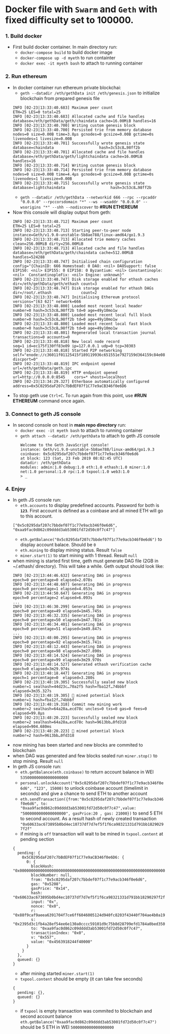 # Docker file with `Swarm` and `Geth` with fixed difficulty set to 100000.

### 1. Build docker
- First build docker container. In main directory run:
  - `docker-compose build` to build docker image
  - `docker-compose up -d myeth` to run containter
  - `docker exec -it myeth bash` to attach to running container
  
### 2. Run ethereum
- In docker container run ethereum private blockchai:
  - `geth --datadir /eth/gethData init /eth/genesis.json`  to initialize blockchain from prepared genesis file
  ```log
  INFO [02-23|13:33:40.683] Maximum peer count                       ETH=25 LES=0 total=25
  INFO [02-23|13:33:40.683] Allocated cache and file handles         database=/eth/gethData/geth/chaindata cache=16.00MiB handles=16
  INFO [02-23|13:33:40.700] Writing custom genesis block
  INFO [02-23|13:33:40.700] Persisted trie from memory database      nodes=0 size=0.00B time=3.8µs gcnodes=0 gcsize=0.00B gctime=0s livenodes=1 livesize=0.00B
  INFO [02-23|13:33:40.701] Successfully wrote genesis state         database=chaindata                    hash=3c53c8…98ff2b
  INFO [02-23|13:33:40.701] Allocated cache and file handles         database=/eth/gethData/geth/lightchaindata cache=16.00MiB handles=16
  INFO [02-23|13:33:40.714] Writing custom genesis block
  INFO [02-23|13:33:40.714] Persisted trie from memory database      nodes=0 size=0.00B time=4.4µs gcnodes=0 gcsize=0.00B gctime=0s livenodes=1 livesize=0.00B
  INFO [02-23|13:33:40.715] Successfully wrote genesis state         database=lightchaindata                    hash=3c53c8…98ff2b
  ```
  - `geth --datadir /eth/gethData --networkid 666 --rpc --rpcaddr "0.0.0.0" --rpccorsdomain "*" --ws --wsaddr "0.0.0.0" --wsorigins "*" --shh --nodiscover` to **#RUN ETHEREUM**
- Now this console will display output from geth:
  ```log
  INFO [02-23|13:33:48.712] Maximum peer count                       ETH=25 LES=0 total=25
  INFO [02-23|13:33:48.713] Starting peer-to-peer node               instance=Geth/v1.9.0-unstable-5b8ae788/linux-amd64/go1.9.3
  INFO [02-23|13:33:48.713] Allocated trie memory caches             clean=256.00MiB dirty=256.00MiB
  INFO [02-23|13:33:48.713] Allocated cache and file handles         database=/eth/gethData/geth/chaindata cache=512.00MiB handles=524288
  INFO [02-23|13:33:48.747] Initialised chain configuration          config="{ChainID: 666 Homestead: 0 DAO: <nil> DAOSupport: false EIP150: <nil> EIP155: 0 EIP158: 0 Byzantium: <nil> Constantinople: <nil>  ConstantinopleFix: <nil> Engine: unknown}"
  INFO [02-23|13:33:48.747] Disk storage enabled for ethash caches   dir=/eth/gethData/geth/ethash count=3
  INFO [02-23|13:33:48.747] Disk storage enabled for ethash DAGs     dir=/root/.ethash             count=2
  INFO [02-23|13:33:48.747] Initialising Ethereum protocol           versions="[63 62]" network=666
  INFO [02-23|13:33:48.800] Loaded most recent local header          number=0 hash=3c53c8…98ff2b td=0 age=49y10mo1w
  INFO [02-23|13:33:48.800] Loaded most recent local full block      number=0 hash=3c53c8…98ff2b td=0 age=49y10mo1w
  INFO [02-23|13:33:48.800] Loaded most recent local fast block      number=0 hash=3c53c8…98ff2b td=0 age=49y10mo1w
  INFO [02-23|13:33:48.801] Regenerated local transaction journal    transactions=0 accounts=0
  INFO [02-23|13:33:48.818] New local node record                    seq=1 id=ec175f130ff83e09 ip=127.0.0.1 udp=0 tcp=30303
  INFO [02-23|13:33:48.818] Started P2P networking                   self="enode://c36011f01125415f189119936c651551e7927159d364159c84e0886e83b18efb0e7dd0736d8305e164e34bc12c02805680a632440ecf6bae0a8ae729471703f2@127.0.0.1:30303?discport=0"
  INFO [02-23|13:33:48.819] IPC endpoint opened                      url=/eth/gethData/geth.ipc
  INFO [02-23|13:33:48.819] HTTP endpoint opened                     url=http://0.0.0.0:8545    cors=* vhosts=localhost
  INFO [02-23|13:34:29.327] Etherbase automatically configured       address=0x5C0295daF207c7bBdEF07f1C77e9aCB346f0e6D6
  ```
- To stop geth use `Ctrl+C`. To run again from this point, use **#RUN ETHEREUM** command once again.
  
### 3. Connect to geth JS console 
- In second console on host in **main repo directory** run:
  - `docker exec -it myeth bash` to attach to running container
  - `geth attach --datadir /eth/gethData` to attach to geth JS console
    ```log
    Welcome to the Geth JavaScript console!
    instance: Geth/v1.9.0-unstable-5b8ae788/linux-amd64/go1.9.3
    coinbase: 0x5c0295daf207c7bbdef07f1c77e9acb346f0e6d6
    at block: 123 (Sat, 23 Feb 2019 08:02:45 UTC)
    datadir: /eth/gethData
    modules: admin:1.0 debug:1.0 eth:1.0 ethash:1.0 miner:1.0 net:1.0 personal:1.0 rpc:1.0 txpool:1.0 web3:1.0
    > _
    ```    
### 4. Enjoy
- In geth JS console run:
  - `eth.accounts` to display predefined accounts. Password for both is **`123`**. First account is defined as a coinbase and all mined ETH will go to this account.
  ```log
  ["0x5c0295daf207c7bbdef07f1c77e9acb346f0e6d6", "0xaa9fac0d862c09dddd3ab53001fd72d50c0f7c47"]
  ```
  - `eth.getBalance("0x5c0295daf207c7bbdef07f1c77e9acb346f0e6d6")` to display account balace. Should be `0`
  - `eth.mining` to display mining status. Result `false`
  - `miner.start(1)` to start mining with 1 thread. Result `null`
- when mining is started first time, geth must generate DAG file (2GB in ~/.ethash/ directory). This will take a while. Geth output should look like:
  ```log
  INFO [02-23|13:44:46.632] Generating DAG in progress               epoch=0 percentage=0 elapsed=2.078s
  INFO [02-23|13:44:48.607] Generating DAG in progress               epoch=0 percentage=1 elapsed=4.053s
  INFO [02-23|13:44:50.647] Generating DAG in progress               epoch=0 percentage=2 elapsed=6.093s
  ...
  INFO [02-23|13:46:30.299] Generating DAG in progress               epoch=0 percentage=49 elapsed=1m45.745s
  INFO [02-23|13:46:32.335] Generating DAG in progress               epoch=0 percentage=50 elapsed=1m47.781s
  INFO [02-23|13:46:34.401] Generating DAG in progress               epoch=0 percentage=51 elapsed=1m49.847s
  ...
  INFO [02-23|13:48:00.295] Generating DAG in progress               epoch=0 percentage=92 elapsed=3m15.741s
  INFO [02-23|13:48:12.443] Generating DAG in progress               epoch=0 percentage=98 elapsed=3m27.890s
  INFO [02-23|13:48:14.524] Generating DAG in progress               epoch=0 percentage=99 elapsed=3m29.970s
  INFO [02-23|13:48:14.527] Generated ethash verification cache      epoch=0 elapsed=3m29.974s
  INFO [02-23|13:48:18.447] Generating DAG in progress               epoch=1 percentage=0  elapsed=3.280s
  INFO [02-23|13:48:19.305] Successfully sealed new block            number=1 sealhash=44d23c…70a2f5 hash=fba12f…74bbbf elapsed=3m35.327s
  INFO [02-23|13:48:19.305] 🔨 mined potential block                  number=1 hash=fba12f…74bbbf
  INFO [02-23|13:48:19.318] Commit new mining work                   number=2 sealhash=64a28a…ecd78c uncles=0 txs=0 gas=0 fees=0 elapsed=99.8µs
  INFO [02-23|13:48:20.223] Successfully sealed new block            number=2 sealhash=64a28a…ecd78c hash=9613bb…0fd318 elapsed=904.680ms
  INFO [02-23|13:48:20.223] 🔨 mined potential block                  number=2 hash=9613bb…0fd318
  ```
- now mining has been started and new blocks are commited to blockchain
- when DAG was generated and few blocks sealed run `miner.stop()` to stop mining. Result `null`
- In geth JS console run:
  - `eth.getBalance(eth.coinbase)` to return account balance in WEI `535000000000000000000`
  - `personal.unlockAccount("0x5c0295daf207c7bbdef07f1c77e9acb346f0e6d6", "123", 15000)` to unlock coinbase account (timelimit in seconds) and give a chance to send ETH to another account
  - `eth.sendTransaction({from:"0x5c0295daf207c7bbdef07f1c77e9acb346f0e6d6", to: "0xaa9fac0d862c09dddd3ab53001fd72d50c0f7c47",value: "5000000000000000000", gasPrice:20 , gas: 21000})` to send 5 ETH to second account. As a result hash of newly created transaction `"0x60633ac673895b0bd4ec10737df7d7ef5f1f6ca98321331d791bb18290297f2f"`
  - if mining is `off` transaction will wait to be mined in `txpool.content` at pending section
  ```log
  {
    pending: {
      0x5C0295daF207c7bBdEF07f1C77e9aCB346f0e6D6: {
        0: {
          blockHash: "0x0000000000000000000000000000000000000000000000000000000000000000",
          blockNumber: null,
          from: "0x5c0295daf207c7bbdef07f1c77e9acb346f0e6d6",
          gas: "0x5208",
          gasPrice: "0x14",
          hash: "0x60633ac673895b0bd4ec10737df7d7ef5f1f6ca98321331d791bb18290297f2f",
          input: "0x",
          nonce: "0x0",
          r: "0x88f9caf9aeea6391704f7ce6ff6046005124d940fc8203f43440f704ae4b0a19",
          s: "0x2395d3c1fb4a28ef54ee6e130a0cccc59101d9c75b8d28799efd1784a0bed350",
          to: "0xaa9fac0d862c09dddd3ab53001fd72d50c0f7c47",
          transactionIndex: "0x0",
          v: "0x557",
          value: "0x4563918244f40000"
        }
      }
    },
    queued: {}
  }
  ```
  - after mining started `miner.start(1)`
  - `txpool.content` should be empty (it can take few seconds)
  ```log
  {
    pending: {},
    queued: {}
  }
  ```
  - if `txpool` is empty transaction was commited to blockchain and second account balance `eth.getBalance("0xaa9fac0d862c09dddd3ab53001fd72d50c0f7c47")` should be 5 ETH in WEI `5000000000000000000`
